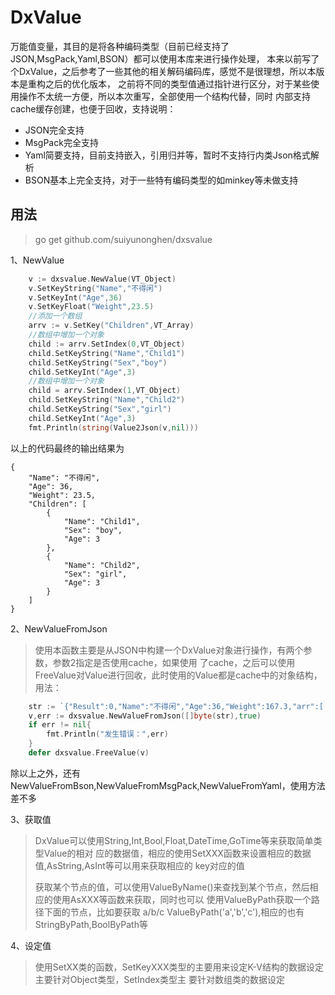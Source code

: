 # DxValue
万能值变量，其目的是将各种编码类型（目前已经支持了JSON,MsgPack,Yaml,BSON）都可以使用本库来进行操作处理，
本来以前写了个DxValue，之后参考了一些其他的相关解码编码库，感觉不是很理想，所以本版本是重构之后的优化版本，
之前将不同的类型值通过指针进行区分，对于某些使用操作不太统一方便，所以本次重写，全部使用一个结构代替，同时
内部支持cache缓存创建，也便于回收，支持说明：
- JSON完全支持
- MsgPack完全支持
- Yaml简要支持，目前支持嵌入，引用归并等，暂时不支持行内类Json格式解析
- BSON基本上完全支持，对于一些特有编码类型的如minkey等未做支持

## 用法

> go get github.com/suiyunonghen/dxsvalue

1、NewValue
```go
    v := dxsvalue.NewValue(VT_Object)
    v.SetKeyString("Name","不得闲")
    v.SetKeyInt("Age",36)
    v.SetKeyFloat("Weight",23.5)
    //添加一个数组
    arrv := v.SetKey("Children",VT_Array)
    //数组中增加一个对象
    child := arrv.SetIndex(0,VT_Object)
    child.SetKeyString("Name","Child1")
    child.SetKeyString("Sex","boy")
    child.SetKeyInt("Age",3)
    //数组中增加一个对象
    child = arrv.SetIndex(1,VT_Object)
    child.SetKeyString("Name","Child2")
    child.SetKeyString("Sex","girl")
    child.SetKeyInt("Age",3)
    fmt.Println(string(Value2Json(v,nil)))    
```
以上的代码最终的输出结果为
```
{
    "Name": "不得闲",
    "Age": 36,
    "Weight": 23.5,
    "Children": [
        {
            "Name": "Child1",
            "Sex": "boy",
            "Age": 3
        },
        {
            "Name": "Child2",
            "Sex": "girl",
            "Age": 3
        }
    ]
}
```

2、NewValueFromJson
>使用本函数主要是从JSON中构建一个DxValue对象进行操作，有两个参数，参数2指定是否使用cache，如果使用
>了cache，之后可以使用FreeValue对Value进行回收，此时使用的Value都是cache中的对象结构，用法：
```go
    str := `{"Result":0,"Name":"不得闲","Age":36,"Weight":167.3,"arr":[ {"gg":23},23 ]}`
	v,err := dxsvalue.NewValueFromJson([]byte(str),true)
	if err != nil{
		fmt.Println("发生错误：",err)
	}
    defer dxsvalue.FreeValue(v)
```
除以上之外，还有NewValueFromBson,NewValueFromMsgPack,NewValueFromYaml，使用方法差不多


3、获取值
> DxValue可以使用String,Int,Bool,Float,DateTime,GoTime等来获取简单类型Value的相对
>应的数据值，相应的使用SetXXX函数来设置相应的数据值,AsString,AsInt等可以用来获取相应的
>key对应的值
>
>
>获取某个节点的值，可以使用ValueByName()来查找到某个节点，然后相应的使用AsXXX等函数来获取，同时也可以
>使用ValueByPath获取一个路径下面的节点，比如要获取 a/b/c ValueByPath('a','b','c'),相应的也有
>StringByPath,BoolByPath等
>
>
4、设定值
> 使用SetXX类的函数，SetKeyXXX类型的主要用来设定K-V结构的数据设定主要针对Object类型，SetIndex类型主
>要针对数组类的数据设定